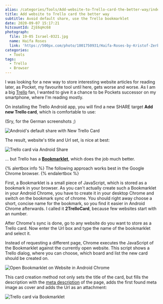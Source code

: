 ```yaml
---
alias: /categories/Tools/Add-website-to-Trello-card-the-better-way/index.html
title: Add website to Trello card the better way
subtitle: Avoid default share, use the Trello bookmarklet
date: 2020-09-07 15:17:21
hitcountId: ZjE6qHc68
photograph:
  file: 19-05 Israel-0321.jpg
  name: Haifa Roses
  link: 'https://500px.com/photo/1001750931/Haifa-Roses-by-Kristof-Zerbe'
categories:
  - Tools
tags:
  - Trello
  - Browser
---
```

I was looking for a new way to store interesting website articles for reading later, as Pocket, my favourite tool until here, gets worse and worse. As I am a big [Trello](https://trello.com) fan, I wanted to give it a chance to be Pockets successor on my smartphone, where I'm reading mostly.

On installing the Trello Android app, you will find a new SHARE target **Add new Trello card**, which is comfortable to use:

(Sry, for the German screenshots ;)

![Android's default share with New Trello Card](android-share-website.png)

The result, website's title and Url set, is nice at best:

![Trello card via Android Share](card-via-share.png)

... but Trello has a **[Bookmarklet](https://trello.com/add-card)**, which does the job much better.

<!-- more -->

{% alertbox info %}
The following approach works best in the Google Chrome browser.
{% endalertbox %}

First, a Bookmarklet is a small piece of JavaScript, which is stored as a bookmark in your browser. As you can't actually create such a Bookmarklet in your Android Chrome, you have to create it in your desktop Chrome and switch on the bookmark sync of chrome. You should right away choose a short, concise name for the bookmark, so you find it easier in Android Chrome afterwards. I called it **2TrelloCard**, because few websites start with an number.

After Chrome's sync is done, go to any website do you want to store as a Trello card. Now enter the Url box and type the name of the bookmarklet and select it.

Instead of requesting a different page, Chrome executes the JavaScript of the Bookmarklet against the currently open website. This script shows a Trello dialog, where you can choose, which board and list the new card should be created on.

![Open Bookmarklet on Website in Android Chrome](open-bookmarklet.gif)

This card creation method not only sets the title of the card, but fills the description with the [meta description](https://en.wikipedia.org/wiki/Meta_element) of the page, adds the first found meta image as cover and adds the Url as an attachment:

![Trello card via Bookmarklet](card-via-bookmarklet.png)
